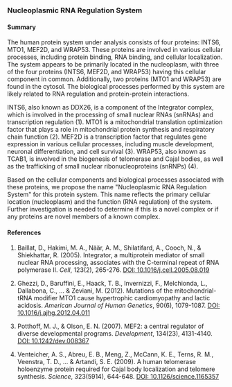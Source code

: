 ### Nucleoplasmic RNA Regulation System

#### Summary

The human protein system under analysis consists of four proteins: INTS6, MTO1, MEF2D, and WRAP53. These proteins are involved in various cellular processes, including protein binding, RNA binding, and cellular localization. The system appears to be primarily located in the nucleoplasm, with three of the four proteins (INTS6, MEF2D, and WRAP53) having this cellular component in common. Additionally, two proteins (MTO1 and WRAP53) are found in the cytosol. The biological processes performed by this system are likely related to RNA regulation and protein-protein interactions.

INTS6, also known as DDX26, is a component of the Integrator complex, which is involved in the processing of small nuclear RNAs (snRNAs) and transcription regulation (1). MTO1 is a mitochondrial translation optimization factor that plays a role in mitochondrial protein synthesis and respiratory chain function (2). MEF2D is a transcription factor that regulates gene expression in various cellular processes, including muscle development, neuronal differentiation, and cell survival (3). WRAP53, also known as TCAB1, is involved in the biogenesis of telomerase and Cajal bodies, as well as the trafficking of small nuclear ribonucleoproteins (snRNPs) (4).

Based on the cellular components and biological processes associated with these proteins, we propose the name "Nucleoplasmic RNA Regulation System" for this protein system. This name reflects the primary cellular location (nucleoplasm) and the function (RNA regulation) of the system. Further investigation is needed to determine if this is a novel complex or if any proteins are novel members of a known complex.

#### References

1. Baillat, D., Hakimi, M. A., Näär, A. M., Shilatifard, A., Cooch, N., & Shiekhattar, R. (2005). Integrator, a multiprotein mediator of small nuclear RNA processing, associates with the C-terminal repeat of RNA polymerase II. *Cell*, 123(2), 265-276. [DOI: 10.1016/j.cell.2005.08.019](https://doi.org/10.1016/j.cell.2005.08.019)

2. Ghezzi, D., Baruffini, E., Haack, T. B., Invernizzi, F., Melchionda, L., Dallabona, C., ... & Zeviani, M. (2012). Mutations of the mitochondrial-tRNA modifier MTO1 cause hypertrophic cardiomyopathy and lactic acidosis. *American Journal of Human Genetics*, 90(6), 1079-1087. [DOI: 10.1016/j.ajhg.2012.04.011](https://doi.org/10.1016/j.ajhg.2012.04.011)

3. Potthoff, M. J., & Olson, E. N. (2007). MEF2: a central regulator of diverse developmental programs. *Development*, 134(23), 4131-4140. [DOI: 10.1242/dev.008367](https://doi.org/10.1242/dev.008367)

4. Venteicher, A. S., Abreu, E. B., Meng, Z., McCann, K. E., Terns, R. M., Veenstra, T. D., ... & Artandi, S. E. (2009). A human telomerase holoenzyme protein required for Cajal body localization and telomere synthesis. *Science*, 323(5914), 644-648. [DOI: 10.1126/science.1165357](https://doi.org/10.1126/science.1165357)